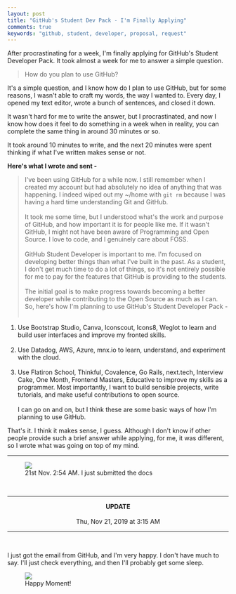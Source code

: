 ```yaml
---
layout: post
title: "GitHub's Student Dev Pack - I'm Finally Applying"
comments: true
keywords: "github, student, developer, proposal, request"
---
```


After procrastinating for a week, I'm finally applying for GitHub's Student Developer Pack. It took almost a week for me to answer a simple question.

> How do you plan to use GitHub?

It's a simple question, and I know how do I plan to use GitHub, but for some reasons, I wasn't able to craft my words, the way I wanted to. Every day, I opened my text editor, wrote a bunch of sentences, and closed it down.

It wasn't hard for me to write the answer, but I procrastinated, and now I know how does it feel to do something in a week when in reality, you can complete the same thing in around 30 minutes or so.

It took around 10 minutes to write, and the next 20 minutes were spent thinking if what I've written makes sense or not.

__Here's what I wrote and sent -__

> I've been using GitHub for a while now. I still remember when I created my account but had absolutely no idea of anything that was happening. I indeed wiped out my  ~/home with `git rm` because I was having a hard time understanding Git and GitHub. <br><br>
It took me some time, but I understood what's the work and purpose of GitHub, and how important it is for people like me. If it wasn't GitHub, I might not have been aware of Programming and Open Source. I love to code, and I genuinely care about FOSS.<br><br>
GitHub Student Developer is important to me. I'm focused on developing better things than what I've built in the past. As a student, I don't get much time to do a lot of things, so it's not entirely possible for me to pay for the features that GitHub is providing to the students.<br><br>
The initial goal is to make progress towards becoming a better developer while contributing to the Open Source as much as I can. So, here's how I'm planning to use GitHub's Student Developer Pack - <br><br>
1) Use Bootstrap Studio, Canva, Iconscout, Icons8, Weglot to learn and build user interfaces and improve my fronted skills. <br><br>
2) Use Datadog, AWS, Azure, mnx.io to learn, understand, and experiment with the cloud. <br><br>
3) Use Flatiron School, Thinkful, Covalence, Go Rails, next.tech, Interview Cake, One Month, Frontend Masters, Educative to improve my skills as a programmer.
Most importantly, I want to build sensible projects, write tutorials, and make useful contributions to open source. <br><br>
I can go on and on, but I think these are some basic ways of how I'm planning to use GitHub.

That's it. I think it makes sense, I guess. Although I don't know if other people provide such a brief answer while applying, for me, it was different, so I wrote what was going on top of my mind.

<hr>

<figure>
	<img class="img-blog" src="{{site.baseurl}}/assets/images/posts/02-53-48.png">
	<figcaption>21st Nov. 2:54 AM. I just submitted the docs</figcaption>
</figure>

<br>
<hr>

<p align="center">
	<strong>UPDATE</strong>
	<br><br>
	Thu, Nov 21, 2019 at 3:15 AM
</p>

<hr>

<br>

I just got the email from GitHub, and I'm very happy. I don't have much to say. I'll just check everything, and then I'll probably get some sleep.

<figure>
	<img class="img-blog" src="{{site.baseurl}}/assets/images/posts/09-30-57.png">
	<figcaption>Happy Moment!</figcaption>
</figure>
